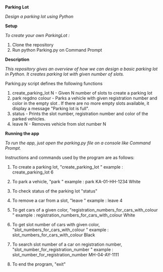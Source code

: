 **Parking Lot**

_Design a parking lot using Python_

**Setup**

_To create your own ParkingLot :_

1. Clone the repository
2. Run python Parking.py on Command Prompt

**Description**

_This repository gives an overview of how we can design a basic parking lot in Python. It creates parking lot with given number of slots._

Parking.py script defines the following functions

1. create_parking_lot N - Given N number of slots to create a parking lot
2. park regdno colour - Parks a vehicle with given registration number and color in the empty slot . If there are no more empty slots available, it display a message "Parking lot is full".
3. status - Prints the slot number, registration number and color of the parked vehicles.
4. leave N - Removes vehicle from slot number N

**Running the app**

_To run the app, just open the parking.py file on a console like Command Prompt._

Instructions and commands used by the program are as follows:

1.  To create a parking lot, "create_parking_lot <size of lot>"
    example : create_parking_lot 6

2.  To park a vehicle, "park <registration number in format> <color>"
    example : park KA-01-HH-1234 White

3.  To check status of the parking lot "status"

4.  To remove a car from a slot, "leave <slot number>"
    example : leave 4

5.  To get cars of a given color, "registration_numbers_for_cars_with_colour <color>"
    example : registration_numbers_for_cars_with_colour White

6.  To get slot number of cars with given color, "slot_numbers_for_cars_with_colour <color>"
    example : slot_numbers_for_cars_with_colour Black

7.  To search slot number of a car on registration number, "slot_number_for_registration_number <registration number>"
    example : slot_number_for_registration_number MH-04-AY-1111

8.  To end the program, "exit"

